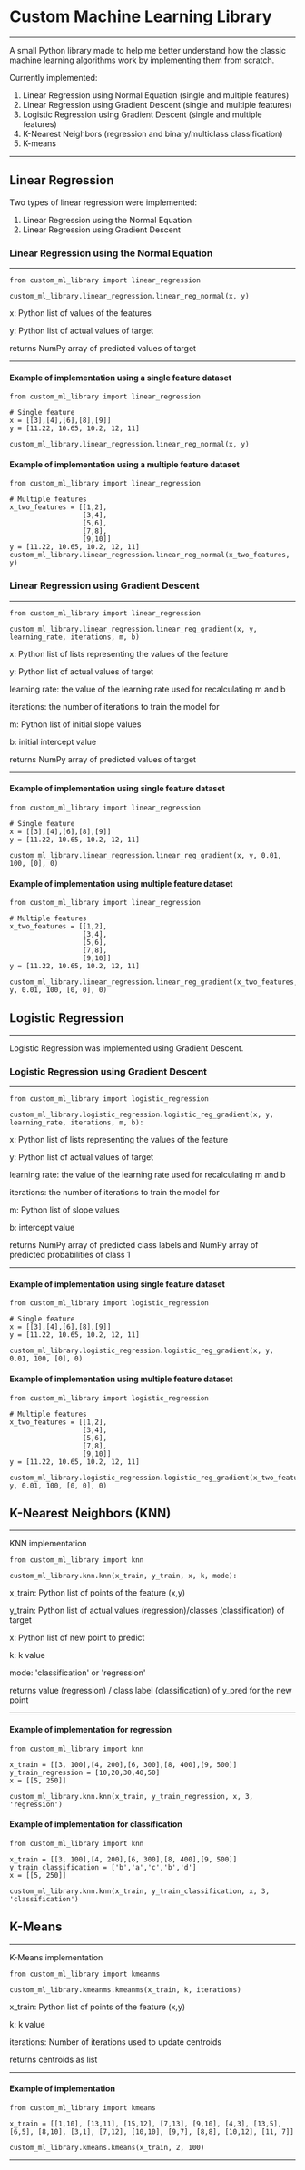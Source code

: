 # Custom Machine Learning Library
---------------------------------
A small Python library made to help me better understand how the classic machine learning algorithms work by implementing them from scratch.

Currently implemented:
1. Linear Regression using Normal Equation (single and multiple features)
2. Linear Regression using Gradient Descent (single and multiple features)
3. Logistic Regression using Gradient Descent (single and multiple features)
4. K-Nearest Neighbors (regression and binary/multiclass classification)
5. K-means

---------------------------------
## Linear Regression
Two types of linear regression were implemented:
  1. Linear Regression using the Normal Equation
  2. Linear Regression using Gradient Descent

### Linear Regression using the Normal Equation
---------------------------------
```
from custom_ml_library import linear_regression

custom_ml_library.linear_regression.linear_reg_normal(x, y)
```
x: Python list of values of the features

y: Python list of actual values of target

returns NumPy array of predicted values of target

---------------------------------
#### Example of implementation using a single feature dataset
```
from custom_ml_library import linear_regression

# Single feature
x = [[3],[4],[6],[8],[9]]
y = [11.22, 10.65, 10.2, 12, 11]

custom_ml_library.linear_regression.linear_reg_normal(x, y)
```

#### Example of implementation using a multiple feature dataset
```
from custom_ml_library import linear_regression

# Multiple features
x_two_features = [[1,2],
                  [3,4],
                  [5,6],
                  [7,8],
                  [9,10]]
y = [11.22, 10.65, 10.2, 12, 11]
custom_ml_library.linear_regression.linear_reg_normal(x_two_features, y)
```

### Linear Regression using Gradient Descent
--------------------------------------------
```
from custom_ml_library import linear_regression

custom_ml_library.linear_regression.linear_reg_gradient(x, y, learning_rate, iterations, m, b)
```
x: Python list of lists representing the values of the feature

y: Python list of actual values of target

learning rate: the value of the learning rate used for recalculating m and b

iterations: the number of iterations to train the model for

m: Python list of initial slope values

b: initial intercept value

returns NumPy array of predicted values of target

---------------------------------

#### Example of implementation using single feature dataset
```
from custom_ml_library import linear_regression

# Single feature
x = [[3],[4],[6],[8],[9]]
y = [11.22, 10.65, 10.2, 12, 11]

custom_ml_library.linear_regression.linear_reg_gradient(x, y, 0.01, 100, [0], 0)
```

#### Example of implementation using multiple feature dataset
```
from custom_ml_library import linear_regression

# Multiple features
x_two_features = [[1,2],
                  [3,4],
                  [5,6],
                  [7,8],
                  [9,10]]
y = [11.22, 10.65, 10.2, 12, 11]

custom_ml_library.linear_regression.linear_reg_gradient(x_two_features, y, 0.01, 100, [0, 0], 0)
```


## Logistic Regression
----------------------
Logistic Regression was implemented using Gradient Descent.

### Logistic Regression using Gradient Descent
----------------------------------------------
```
from custom_ml_library import logistic_regression

custom_ml_library.logistic_regression.logistic_reg_gradient(x, y, learning_rate, iterations, m, b):
```
x: Python list of lists representing the values of the feature

y: Python list of actual values of target

learning rate: the value of the learning rate used for recalculating m and b

iterations: the number of iterations to train the model for

m: Python list of slope values

b: intercept value

returns NumPy array of predicted class labels and NumPy array of predicted probabilities of class 1

------------------------------------------------------

#### Example of implementation using single feature dataset

```
from custom_ml_library import logistic_regression

# Single feature
x = [[3],[4],[6],[8],[9]]
y = [11.22, 10.65, 10.2, 12, 11]

custom_ml_library.logistic_regression.logistic_reg_gradient(x, y, 0.01, 100, [0], 0)
```

#### Example of implementation using multiple feature dataset
```
from custom_ml_library import logistic_regression

# Multiple features
x_two_features = [[1,2],
                  [3,4],
                  [5,6],
                  [7,8],
                  [9,10]]
y = [11.22, 10.65, 10.2, 12, 11]

custom_ml_library.logistic_regression.logistic_reg_gradient(x_two_features, y, 0.01, 100, [0, 0], 0)
```


## K-Nearest Neighbors (KNN)
----------------------
KNN implementation 

```
from custom_ml_library import knn

custom_ml_library.knn.knn(x_train, y_train, x, k, mode):
```
x_train: Python list of points of the feature (x,y)

y_train: Python list of actual values (regression)/classes (classification) of target

x: Python list of new point to predict

k: k value

mode: 'classification' or 'regression'

returns value (regression) / class label (classification) of y_pred for the new point 

------------------------------------------------------

#### Example of implementation for regression

```
from custom_ml_library import knn

x_train = [[3, 100],[4, 200],[6, 300],[8, 400],[9, 500]]
y_train_regression = [10,20,30,40,50]
x = [[5, 250]]

custom_ml_library.knn.knn(x_train, y_train_regression, x, 3, 'regression')
```

#### Example of implementation for classification
```
from custom_ml_library import knn

x_train = [[3, 100],[4, 200],[6, 300],[8, 400],[9, 500]]
y_train_classification = ['b','a','c','b','d']
x = [[5, 250]]

custom_ml_library.knn.knn(x_train, y_train_classification, x, 3, 'classification')
```


## K-Means
----------------------
K-Means implementation

```
from custom_ml_library import kmeanms

custom_ml_library.kmeanms.kmeanms(x_train, k, iterations)
```
x_train: Python list of points of the feature (x,y)

k: k value

iterations: Number of iterations used to update centroids

returns centroids as list

------------------------------------------------------

#### Example of implementation

```
from custom_ml_library import kmeans

x_train = [[1,10], [13,11], [15,12], [7,13], [9,10], [4,3], [13,5], [6,5], [8,10], [3,1], [7,12], [10,10], [9,7], [8,8], [10,12], [11, 7]]

custom_ml_library.kmeans.kmeans(x_train, 2, 100)
```
---------------------------------
